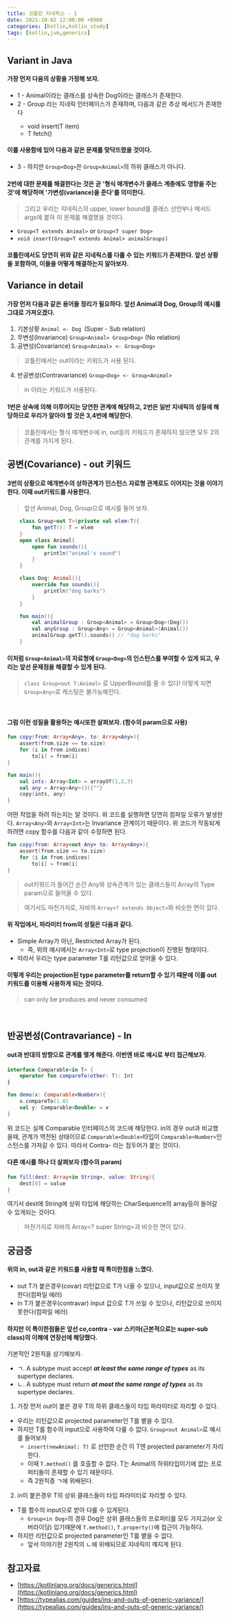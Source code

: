 ```yaml
---
title: 코틀린 지네릭스 - 1
date: 2021-10-02 12:00:00 +0900
categories: [Kotlin,kotlin_study]
tags: [kotlin,jvm,generics]
---
```


## Variant in Java

#### 가장 먼저 다음의 상황을 가정해 보자.
- 1 - Animal이라는 클래스를 상속한 Dog이라는 클래스가 존재한다.
- 2 - Group<T> 라는 지네릭 인터페이스가 존재하며, 다음과 같은 추상 메서드가 존재한다
    - void insert(T item)
    - T fetch()

#### 이를 사용함에 있어 다음과 같은 문제를 맞닥뜨렸을 것이다.

- 3 - 하지만 `Group<Dog>`은 `Group<Animal>`의 하위 클래스가 아니다.

#### 2번에 대한 문제를 해결한다는 것은 곧 '형식 매개변수가 클래스 계층에도 영향을 주는 것'에 해당하며 '가변성(variance)을 준다'를 의미한다. <br>
> 그리고 우리는 지네릭스의 upper, lower bound를 클래스 선언부나 메서드 args에 붙혀 이 문제를 해결했을 것이다.
- `Group<T extends Animal>` or `Group<T super Dog>`
- `void insert(Group<T extends Animal> animalGroups)`

#### 코틀린에서도 당연히 위와 같은 지네릭스를 다룰 수 있는 키워드가 존재한다. 앞선 상황을 포함하여, 이들을 어떻게 해결하는지 알아보자.

## Variance in detail

#### 가장 먼저 다음과 같은 용어들 정리가 필요하다. 앞선 Animal과 Dog, Group의 예시를 그대로 가져오겠다.

1. 기본상황                 `Animal <- Dog `(Super - Sub relation)
2. 무변성(Invariance)     `Group<Animal> Group<Dog>` (No relation)
3. 공변성(Covariance)       `Group<Animal> <- Group<Dog>` 
> 코틀린에서는 out이라는 키워드가 사용 된다.
4. 반공변성(Contravariance) `Group<Dog> <- Group<Animal>`
> in 이라는 키워드가 사용된다.

#### 1번은 상속에 의해 이루어지는 당연한 관계에 해당하고, 2번은 일반 지네릭의 성질에 해당하므로 우리가 알아야 할 것은 3,4번에 해당한다.
> 코틀린에서는 형식 매개변수에 in, out등의 키워드가 존재하지 않으면 모두 2의 관계를 가지게 된다.

## 공변(Covariance) - out 키워드

#### 3번의 상황으로 매개변수의 상하관계가 인스턴스 자료형 관계로도 이어지는 것을 이야기 한다. 이때 out키워드를 사용한다.
> 앞선 Animal, Dog, Group으로 예시를 들어 보자.

~~~kotlin
    class Group<out T>(private val elem:T){
        fun getT(): T = elem
    }
    open class Animal{
        open fun sounds(){
            println("animal's sound")
        }
    }

    class Dog: Animal(){
        override fun sounds(){
            println("dog barks")
        }
    }

    fun main(){
        val animalGroup : Group<Animal> = Group<Dog>(Dog())
        val anyGroup : Group<Any> = Group<Animal>(Animal())
        animalGroup.getT().sounds() // "dog barks"
    }
~~~
#### 이처럼 `Group<Animal>`의 자료형에 `Group<Dog>`의 인스턴스를 부여할 수 있게 되고, 우리는 앞선 문제점을 해결할 수 있게 된다.

> `class Group<out T:Animal>` 로 UpperBound를 줄 수 있다! 이렇게 되면 `Group<Any>`로 캐스팅은 불가능해진다.

<br> 

#### 그럼 이런 성질을 활용하는 예시또한 살펴보자. (함수의 param으로 사용)

~~~kotlin
fun copy(from: Array<Any>, to: Array<Any>){
    assert(from.size == to.size)
    for (i in from.indices)
        to[i] = from[i]
}

fun main(){
    val ints: Array<Int> = arrayOf(1,2,3)
    val any = Array<Any>(3){""}
    copy(ints, any)
}
~~~
어떤 작업을 하려 하는지는 알 것이다. 위 코드를 실행하면 당연히 컴파일 오류가 발생한다. `Array<Any>`와 `Array<Int>`는 Invariance 관계이기 때문이다. 위 코드가 작동되게 하려면 copy 함수를 다음과 같이 수정하면 된다.

~~~kotlin
fun copy(from: Array<out Any> to: Array<Any>){
    assert(from.size == to.size)
    for (i in from.indices)
        to[i] = from[i]
}
~~~
> out키워드가 들어간 순간 Any와 상속관계가 있는 클래스들이 Array의 Type param으로 들어올 수 있다.

> 여기서도 마찬가지로, 자바의 `Array<? extends Object>`와 비슷한 면이 있다.

#### 위 작업에서, 파라미터 from의 성질은 다음과 같다.
- Simple Array가 아닌, Restricted Array가 된다. 
    - 즉, 위의 예시에서는 `Array<Int>`로 type projection이 진행된 형태이다.
- 따라서 우리는 type parameter T를 리턴값으로 얻어올 수 있다.

#### 이렇게 우리는 projection된 type parameter를 return할 수 있기 때문에 이를 out 키워드를 이용해 사용하게 되는 것이다.
> can only be produces and never consumed
<br>

## 반공변성(Contravariance) - In

#### out과 반대의 방향으로 관계를 맺게 해준다. 이번엔 바로 예시로 부터 접근해보자.

~~~kotlin
interface Comparable<in T> {
    operator fun compareTo(other: T): Int
}

fun demo(x: Comparable<Number>){
    x.compareTo(1.0)
    val y: Comparable<Double> = x 
}
~~~
위 코드는 실제 Comparable 인터페이스의 코드에 해당한다. in의 경우 out과 비교했을때, 관계가 역전된 상태이므로
`Comparable<Double>`타입이 `Comparable<Number>`인스턴스를 가져갈 수 있다. 따라서 Contra- 라는 접두어가 붙는 것이다.

#### 다른 예시를 하나 더 살펴보자 (함수의 param)
~~~kotlin
fun fill(dest: Array<in String>, value: String){
    dest[0] = value
}
~~~
여기서 dest에 String에 상위 타입에 해당하는 CharSequence의 array등이 들어갈 수 있게되는 것이다.
> 마찬가지로 자바의 Array<? super String>과 비슷한 면이 있다.

## 궁금증

#### 위의 in, out과 같은 키워드를 사용할 때 특이한점을 느꼈다. 
- out T가 붙은경우(covar) 리턴값으로 T가 나올 수 있으나, input값으로 쓰이지 못한다(컴파일 에러)
- in T가 붙은경우(contravar) input 값으로 T가 쓰일 수 있으나, 리턴값으로 쓰이지 못한다(컴파일 에러)

#### 하지만 이 특이한점들은 앞선 co,contra - var 스키마(근본적으로는 super-sub class)의 이해에 연장선에 해당했다.
기본적인 2원칙을 상기해보자.
- ㄱ. A subtype must accept ___at least the same range of types___ as its supertype declares.
- ㄴ. A subtype must return ___at most the same range of types___ as its supertype declares.

1. 가장 먼저 out이 붙은 경우 T의 하위 클래스들이 타입 파라미터로 자리할 수 있다.
- 우리는 리턴값으로 projected parameter인 T를 뱉을 수 있다.
- 하지만 T를 함수의 input으로 사용하여 다룰 수 없다. `Group<out Animal>`로 예시를 들어보자 
    - `insert(newAnimal: T)` 로 선언한 순간 이 T엔 projected parameter가 자리한다.
    - 이때 `T.method()` 를 호출할 수 없다. T는 Animal의 하위타입이기에 없는 프로퍼티들이 존재할 수 있기 때문이다.
    - 즉 2원칙중 ㄱ에 위배된다.

2. in이 붙은경우 T의 상위 클래스들이 타입 파라미터로 자리할 수 있다.
- T를 함수의 input으로 받아 다룰 수 있게된다.
    - `Group<in Dog>`의 경우 Dog은 상위 클래스들의 프로퍼티를 모두 가지고(or 오버라이딩) 있기때문에 `T.method()`, `T.property()`에 접근이 가능하다.
- 하지만 리턴값으로 projected parameter인 T를 뱉을 수 없다.
    - 앞서 이야기한 2원칙의 ㄴ에 위배되므로 지네릭이 깨지게 된다. 

## 참고자료
- [https://kotlinlang.org/docs/generics.html](https://kotlinlang.org/docs/generics.html)
- [https://typealias.com/guides/ins-and-outs-of-generic-variance/](https://typealias.com/guides/ins-and-outs-of-generic-variance/)
